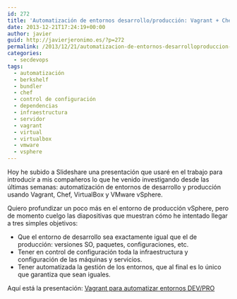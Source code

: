 ```yaml
---
id: 272
title: 'Automatización de entornos desarrollo/producción: Vagrant + Chef + VirtualBox + vSphere'
date: 2013-12-21T17:24:19+00:00
author: javier
guid: http://javierjeronimo.es/?p=272
permalink: /2013/12/21/automatizacion-de-entornos-desarrolloproduccion-vagrant-chef-virtualbox-vsphere/
categories:
  - secdevops
tags:
  - automatización
  - berkshelf
  - bundler
  - chef
  - control de configuración
  - dependencias
  - infraestructura
  - servidor
  - vagrant
  - virtual
  - virtualbox
  - vmware
  - vsphere
---
```

Hoy he subido a Slideshare una presentación que usaré en el trabajo para introducir a mis compañeros lo que he venido investigando desde las últimas semanas: automatización de entornos de desarrollo y producción usando Vagrant, Chef, VirtualBox y VMware vSphere.

Quiero profundizar un poco más en el entorno de producción vSphere, pero de momento cuelgo las diapositivas que muestran cómo he intentado llegar a tres simples objetivos:

  * Que el entorno de desarrollo sea exactamente igual que el de producción: versiones SO, paquetes, configuraciones, etc.
  * Tener en control de configuración toda la infraestructura y configuración de las máquinas y servicios.
  * Tener automatizada la gestión de los entornos, que al final es lo único que garantiza que sean iguales.

Aquí está la presentación: [Vagrant para automatizar entornos DEV/PRO](http://goo.gl/VtGYl5)